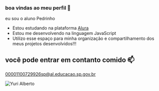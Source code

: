 ### boa vindas ao meu perfil 👻

eu sou o aluno Pedrinho

- Estou estudando na plataforma [Alura]( https://cursos.alura.com.br )
- Estou me desenvolvendo na linguagem JavaScript
- Utilizo esse espaço para minha organização e compartilhamento dos meus projetos desenvolvidos!!!




 ## você pode entrar em contanto comido 📫

 00001100729926sp@al.educacao.sp.gov.br



 ![Yuri Alberto](https://tenor.com/pt-BR/view/soquinho-no-ar-yuri-alberto-pulo-pro-ar-comemorando-caindo-pra-torcida-gif-11447103051647351563)

